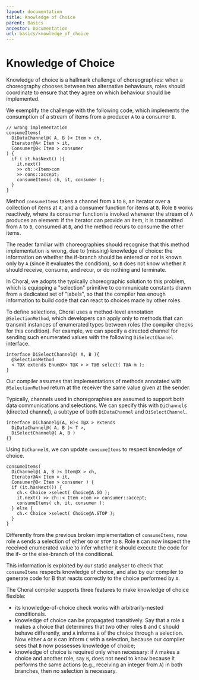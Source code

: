 ```yaml
---
layout: documentation
title: Knowledge of Choice
parent: Basics
ancestor: Documentation
url: basics/knowledge_of_choice
---
```


# Knowledge of Choice

Knowledge of choice is a hallmark challenge of choreographies: when a choreography chooses between two alternative behaviours, roles should coordinate to ensure that they agree on which behaviour should be implemented.

We exemplify the challenge with the following code, which implements the consumption of a stream of items from a producer `A` to a consumer `B`.

```
// wrong implementation
consumeItems( 
  DiDataChannel@( A, B )< Item > ch, 
  Iterator@A< Item > it, 
  Consumer@B< Item > consumer
) { 
  if ( it.hasNext() ){ 
    it.next() 
    >> ch::<Item>com 
    >> cons::accept;
    consumeItems( ch, it, consumer ); 
  } 
}
```

Method `consumeItems` takes a channel from `A` to `B`, an iterator over a collection of items at `A`, and a consumer function for items at `B`. Role `B` works reactively, where its consumer function is invoked whenever the stream of `A` produces an element: if the iterator can provide an item, it is transmitted from `A` to `B`, consumed at `B`, and the method recurs to consume the other items.

The reader familiar with choreographies should recognise that <span class="warning">this method implementation is wrong</span>, due to (missing) knowledge of choice: the information on whether the if-branch should be entered or not is known only by `A` (since it evaluates the condition), so `B` does not know whether it should receive, consume, and recur, or do nothing and terminate.

In Choral, we adopts the typically choreographic solution to this problem, which is equipping a "selection" primitive to communicate constants drawn from a dedicated set of "labels", so that 
the compiler has enough information to build code that can react to choices made by other roles.

To define selections, Choral uses a method-level annotation `@SelectionMethod`, which developers can apply only to methods that can transmit instances of enumerated types between roles (the compiler checks for this condition). For example, we can specify a directed channel for sending such enumerated values with the following `DiSelectChannel` interface.
 
```choral
interface DiSelectChannel@( A, B ){ 
  @SelectionMethod 
  < T@X extends Enum@X< T@X > > T@B select( T@A m ); 
}
```

Our compiler assumes that implementations of methods annotated with `@SelectionMethod` return at the receiver the same value given at the sender.

Typically, channels used in choregoraphies are assumed to support both data communications and selections. We can specify this with `DiChannel`s (directed channel), a subtype of both `DiDataChannel` and `DiSelectChannel`.

```choral
interface DiChannel@(A, B)< T@X > extends 
  DiDataChannel@( A, B )< T >, 
  DiSelectChannel@( A, B ) 
{}
```

Using `DiChannel`s, we can update `consumeItems` to respect knowledge of choice.

```choral
consumeItems( 
  DiChannel@( A, B )< Item@X > ch, 
  Iterator@A< Item > it, 
  Consumer@B< Item > consumer ) { 
  if (it.hasNext()) {
    ch.< Choice >select( Choice@A.GO );
    it.next() >> ch::< Item >com >> consumer::accept; 
    consumeItems( ch, it, consumer ); 
  } else { 
    ch.< Choice >select( Choice@A.STOP ); 
  } 
}
```

Differently from the previous broken implementation of `consumeItems`, now role `A` sends a selection of either `GO` or `STOP` to `B`. Role `B` can now inspect the received enumerated value to infer whether it should execute the code for the if- or the else-branch of the conditional. 

This information is exploited by our static analyser to check that `consumeItems` respects knowledge of choice, and also by our compiler to generate code for B that reacts correctly to the choice performed by `A`.

The Choral compiler supports three features to make knowledge of choice flexible:

- its knowledge-of-choice check works with arbitrarily-nested conditionals. 
- knowledge of choice can be propagated transitively. Say that a role `A` makes a choice that determines that two other roles `B` and `C` should behave differently, and `A` informs `B` of the choice through a selection. Now either `A` or `B` can inform `C` with a selection, because our compiler sees that `B` now possesses knowledge of choice;
- knowledge of choice is required only when necessary: if `A` makes a choice and another role, say `B`, does not need to know because it performs the same actions (e.g., receiving an integer from `A`) in both branches, then no selection is necessary.